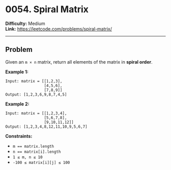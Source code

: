 # 0054. Spiral Matrix

**Difficulty:** Medium  
**Link:** https://leetcode.com/problems/spiral-matrix/

---

## Problem

Given an `m × n` matrix, return all elements of the matrix in **spiral order**.

**Example 1:**

    Input: matrix = [[1,2,3],
                     [4,5,6],
                     [7,8,9]]
    Output: [1,2,3,6,9,8,7,4,5]

**Example 2:**

    Input: matrix = [[1,2,3,4],
                     [5,6,7,8],
                     [9,10,11,12]]
    Output: [1,2,3,4,8,12,11,10,9,5,6,7]

**Constraints:**

- `m == matrix.length`
- `n == matrix[i].length`
- `1 ≤ m, n ≤ 10`
- `-100 ≤ matrix[i][j] ≤ 100`

